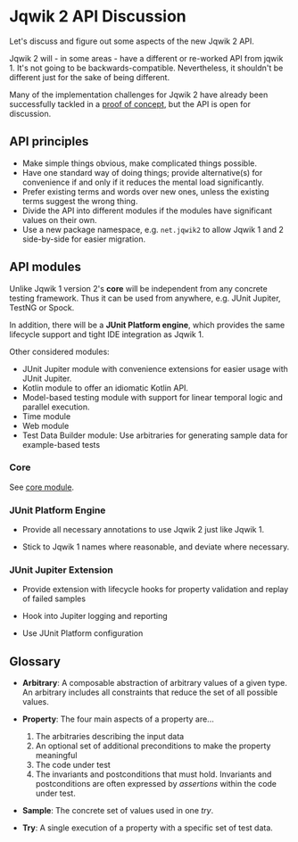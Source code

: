 # Jqwik 2 API Discussion

Let's discuss and figure out some aspects of the new Jqwik 2 API.

Jqwik 2 will - in some areas - have a different or re-worked API from jqwik 1.
It's not going to be backwards-compatible. 
Nevertheless, it shouldn't be different just for the sake of being different.

Many of the implementation challenges for Jqwik 2 have already been successfully tackled in a [proof of concept](https://github.com/jqwik-team/jqwik2-poc),
but the API is open for discussion.

## API principles

- Make simple things obvious, make complicated things possible.
- Have one standard way of doing things; provide alternative(s) for convenience if and only if it reduces the mental load significantly.
- Prefer existing terms and words over new ones, unless the existing terms suggest the wrong thing.
- Divide the API into different modules if the modules have significant values on their own.
- Use a new package namespace, e.g. `net.jqwik2` to allow Jqwik 1 and 2 side-by-side for easier migration.

## API modules

Unlike Jqwik 1 version 2's **core** will be independent from any concrete testing framework.
Thus it can be used from anywhere, e.g. JUnit Jupiter, TestNG or Spock.

In addition, there will be a **JUnit Platform engine**, which provides the same lifecycle support and tight IDE integration as Jqwik 1.

Other considered modules:
- JUnit Jupiter module with convenience extensions for easier usage with JUnit Jupiter.
- Kotlin module to offer an idiomatic Kotlin API.
- Model-based testing module with support for linear temporal logic and parallel execution.
- Time module
- Web module
- Test Data Builder module: Use arbitraries for generating sample data for example-based tests


### Core

See [core module](./core-module.md).

### JUnit Platform Engine

- Provide all necessary annotations to use Jqwik 2 just like Jqwik 1.

- Stick to Jqwik 1 names where reasonable, and deviate where necessary.

### JUnit Jupiter Extension

- Provide extension with lifecycle hooks for property validation and replay of failed samples

- Hook into Jupiter logging and reporting

- Use JUnit Platform configuration
 

## Glossary

- **Arbitrary**: A composable abstraction of arbitrary values of a given type.
  An arbitrary includes all constraints that reduce the set of all possible values.

- **Property**: The four main aspects of a property are...

  1. The arbitraries describing the input data
  2. An optional set of additional preconditions to make the property meaningful
  3. The code under test
  4. The invariants and postconditions that must hold.
     Invariants and postconditions are often expressed by _assertions_ within the code under test.

- **Sample**: The concrete set of values used in one _try_.

- **Try**: A single execution of a property with a specific set of test data.
